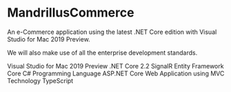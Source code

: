 # MandrillusCommerce
An e-Commerce application using the latest .NET Core edition with Visual Studio for Mac 2019 Preview.

We will also make use of all the enterprise development standards.

Visual Studio for Mac 2019 Preview
.NET Core 2.2
SignalR
Entity Framework Core
C# Programming Language
ASP.NET Core Web Application using MVC Technology
TypeScript
